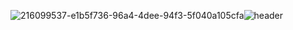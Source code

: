
![216099537-e1b5f736-96a4-4dee-94f3-5f040a105cfa](https://user-images.githubusercontent.com/112850163/220834204-eb5438de-8083-4c49-b997-f7ecc626ad4d.gif)![header](https://capsule-render.vercel.app/api?type=transparent&text=Hello!&fontColor=ffffff&fontSize=40&fontAlign=30&f)

<!--
**Undong00/Undong00** is a ✨ _special_ ✨ repository because its `README.md` (this file) appears on your GitHub profile.

Here are some ideas to get you started:

- 🔭 I’m currently working on ...
- 🌱 I’m currently learning ...
- 👯 I’m looking to collaborate on ...
- 🤔 I’m looking for help with ...
- 💬 Ask me about ...
- 📫 How to reach me: ...
- 😄 Pronouns: ...
- ⚡ Fun fact: ...
-->
